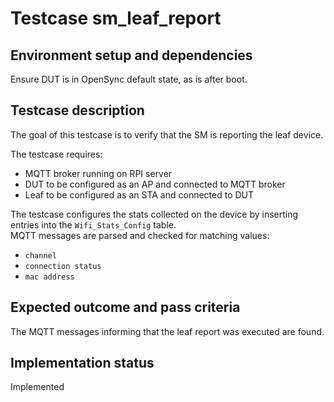 # Testcase sm_leaf_report

## Environment setup and dependencies

Ensure DUT is in OpenSync default state, as is after boot.

## Testcase description

The goal of this testcase is to verify that the SM is reporting the leaf device.

The testcase requires:

- MQTT broker running on RPI server
- DUT to be configured as an AP and connected to MQTT broker
- Leaf to be configured as an STA and connected to DUT

The testcase configures the stats collected on the device by inserting entries into the `Wifi_Stats_Config` table.\
MQTT
messages are parsed and checked for matching values:

- `channel`
- `connection status`
- `mac address`

## Expected outcome and pass criteria

The MQTT messages informing that the leaf report was executed are found.

## Implementation status

Implemented
